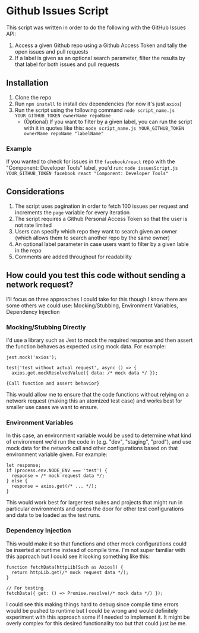 # Github Issues Script #
This script was written in order to do the following with the GitHub Issues API:

1. Access a given Github repo using a Github Access Token and tally the open issues and pull requests
2. If a label is given as an optional search parameter, filter the results by that label for both issues and pull requests

## Installation ##
1. Clone the repo
2. Run `npm install` to install dev dependencies (for now it's just `axios`)
3. Run the script using the following command `node script_name.js YOUR_GITHUB_TOKEN ownerName repoName`
    - (Optional) If you want to filter by a given label, you can run the script with it in quotes like this:
        `node script_name.js YOUR_GITHUB_TOKEN ownerName repoName "labelName"`

### Example ###
If you wanted to check for issues in the `facebook/react` repo with the "Component: Developer Tools" label, you'd run:
    `node issuesScript.js YOUR_GITHUB_TOKEN facebook react "Component: Developer Tools"`

## Considerations ##
1. The script uses pagination in order to fetch 100 issues per request and increments the `page` variable for every iteration
2. The script requires a Github Personal Access Token so that the user is not rate limited
3. Users can specify which repo they want to search given an owner (which allows them to search another repo by the same owner)
4. An optional label parameter in case users want to filter by a given lable in the repo
5. Comments are added throughout for readability


## How could you test this code without sending a network request? ##
I'll focus on three approaches I could take for this though I know there are some others we could use: Mocking/Stubbing, Environment Variables, Dependency Injection

### Mocking/Stubbing Directly ###
I'd use a library such as Jest to mock the required response and then assert the function behaves as expected using mock data. For example:
```
jest.mock('axios');

test('test without actual request', async () => {
  axios.get.mockResolvedValue({ data: /* mock data */ });

{Call function and assert behavior}
```
This would allow me to ensure that the code functions without relying on a network request (making this an atomized test case) and works best for smaller use cases we want to ensure.

### Environment Variables ###
In this case, an environment variable would be used to determine what kind of environment we'd run the code in (e.g. "dev", "staging", "prod"), and use mock data for the network call and other configurations based on that environment variable given. For example:

```
let response;
if (process.env.NODE_ENV === 'test') {
  response = /* mock request data */;
} else {
  response = axios.get(/* ... */);
}
```

This would work best for larger test suites and projects that might run in particular environments and opens the door for other test configurations and data to be loaded as the test runs.

### Dependency Injection ###
This would make it so that functions and other mock configurations could be inserted at runtime instead of compile time. I'm not super familiar with this approach but I could see it looking something like this:

```
function fetchData(httpLib[Such as Axios]) {
  return httpLib.get(/* mock request data */);
}

// For testing
fetchData({ get: () => Promise.resolve(/* mock data */) });
```

I could see this making things hard to debug since compile time errors would be pushed to runtime but I could be wrong and would definitely experiment with this approach some if I needed to implement it. It might be overly complex for this desired functionality too but that could just be me.

